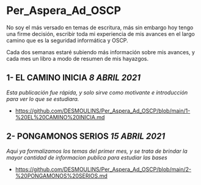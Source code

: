 # Per_Aspera_Ad_OSCP
No soy el más versado en temas de escritura, más sin embargo hoy tengo una firme decisión, escribir toda mi experiencia de mis avances en el largo camino que es la seguridad informática y OSCP.

Cada dos semanas estaré subiendo más información sobre mis avances, y cada mes un libro a modo de resumen de mis hayazgos.

## 1- EL CAMINO INICIA _8 ABRIL 2021_
_Esta publicación fue rápida, y solo sirve como motivante e introducción para ver lo que se estudiara._
* https://github.com/DESMOULINS/Per_Aspera_Ad_OSCP/blob/main/1-%20EL%20CAMINO%20INICIA.md

## 2- PONGAMONOS SERIOS _15 ABRIL 2021_
_Aqui ya formalizamos los temas del primer mes, y se trata de brindar la mayor cantidad de informacion publica para estudiar las bases_
* https://github.com/DESMOULINS/Per_Aspera_Ad_OSCP/blob/main/2-%20PONGAMONOS%20SERIOS.md
